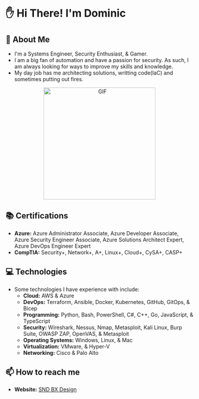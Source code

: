 # :hand: Hi There! I'm Dominic

## :scroll: About Me

- I'm a Systems Engineer, Security Enthusiast, & Gamer.
- I am a big fan of automation and have a passion for security. As such, I am always looking for ways to improve my skills and knowledge.
- My day job has me architecting solutions, writting code(IaC) and sometimes putting out fires.

<p align="center">
 <img src="https://media.giphy.com/media/NTur7XlVDUdqM/giphy.gif" alt="GIF" height="300"/>
 </p>

## :books: Certifications

- **Azure:** Azure Administrator Associate, Azure Developer Associate, Azure Security Engineer Associate, Azure Solutions Architect Expert, Azure DevOps Engineer Expert
- **CompTIA:** Security+, Network+, A+, Linux+, Cloud+, CySA+, CASP+

## :computer: Technologies

- Some technologies I have experience with include:
  - **Cloud:** AWS & Azure
  - **DevOps:** Terraform, Ansible, Docker, Kubernetes, GitHub, GitOps, & Bicep
  - **Programming:** Python, Bash, PowerShell, C#, C++, Go, JavaScript, & TypeScript
  - **Security:** Wireshark, Nessus, Nmap, Metasploit, Kali Linux, Burp Suite, OWASP ZAP, OpenVAS, & Metasploit
  - **Operating Systems:** Windows, Linux, & Mac
  - **Virtualization:** VMware, & Hyper-V
  - **Networking:** Cisco & Palo Alto

## :mailbox: How to reach me

- **Website:** [SND BX Design](https:\\sndbxdesign.com)
